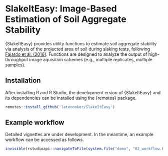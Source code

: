 # SlakeItEasy: Image-Based Estimation of Soil Aggregate Stability

{SlakeItEasy} provides utility functions to estimate soil aggregate stability via analysis of the projected area of soil during slaking tests, following [Fajardo et al. (2016)](https://www.sciencedirect.com/science/article/pii/S0167198716300952). Functions are designed to analyze the output of high-throughput image aquisition schemes (e.g., multiple replicates, multiple samples).
    
## Installation

After installing R and R Studio, the development ersion of {SlakeItEasy} and its dependencies can be installed using the {remotes} package.

```r
remotes::install_github('latenooker/SlakeItEasy')
```

## Example workflow

Detailed vignettes are under development. In the meantime, an example workflow can be accessed as follows. 

```r
invisible(rstudioapi::navigateToFile(system.file("demo", "02_workflow.R", package = "SlakeItEasy")))
```





